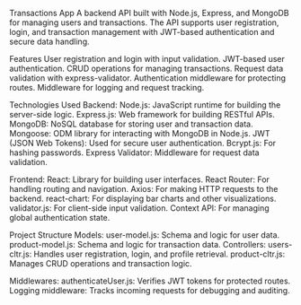 Transactions App 
A backend API built with Node.js, Express, and MongoDB for managing users and transactions. The API supports user registration, login, and transaction management with JWT-based authentication and secure data handling.

Features
User registration and login with input validation.
JWT-based user authentication.
CRUD operations for managing transactions.
Request data validation with express-validator.
Authentication middleware for protecting routes.
Middleware for logging and request tracking.

Technologies Used
Backend:
Node.js: JavaScript runtime for building the server-side logic.
Express.js: Web framework for building RESTful APIs.
MongoDB: NoSQL database for storing user and transaction data.
Mongoose: ODM library for interacting with MongoDB in Node.js.
JWT (JSON Web Tokens): Used for secure user authentication.
Bcrypt.js: For hashing passwords.
Express Validator: Middleware for request data validation.

Frontend:
React: Library for building user interfaces.
React Router: For handling routing and navigation.
Axios: For making HTTP requests to the backend.
react-chart: For displaying bar charts and other visualizations.
validator.js: For client-side input validation.
Context API: For managing global authentication state.

Project Structure
Models:
user-model.js: Schema and logic for user data.
product-model.js: Schema and logic for transaction data.
Controllers:
users-cltr.js: Handles user registration, login, and profile retrieval.
product-cltr.js: Manages CRUD operations and transaction logic.

Middlewares:
authenticateUser.js: Verifies JWT tokens for protected routes.
Logging middleware: Tracks incoming requests for debugging and auditing.
